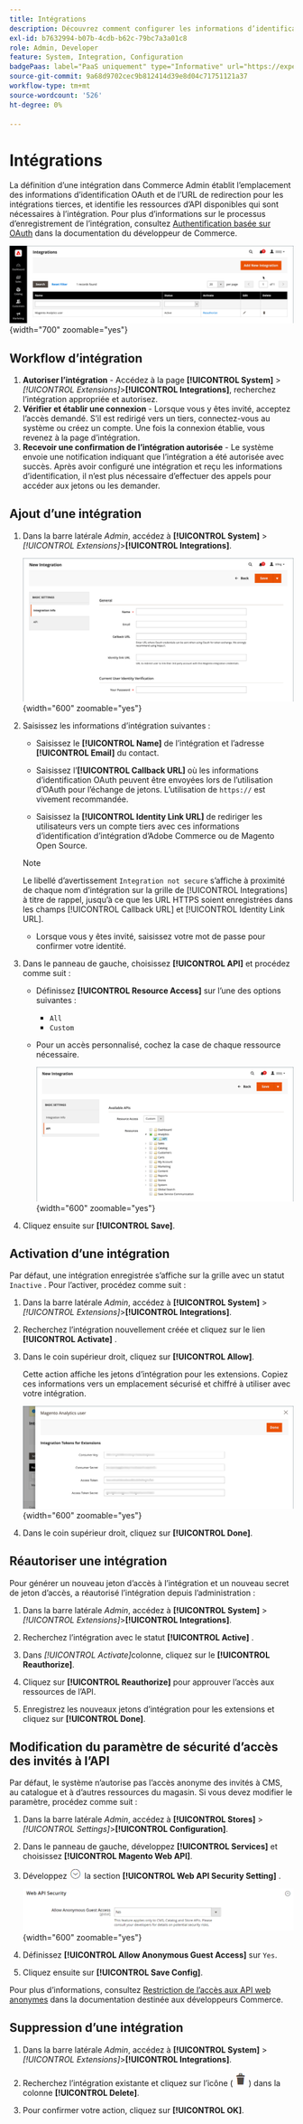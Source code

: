 ```yaml
---
title: Intégrations
description: Découvrez comment configurer les informations d’identification OAuth et l’URL de redirection pour les intégrations tierces.
exl-id: b7632994-b07b-4cdb-b62c-79bc7a3a01c8
role: Admin, Developer
feature: System, Integration, Configuration
badgePaas: label="PaaS uniquement" type="Informative" url="https://experienceleague.adobe.com/en/docs/commerce/user-guides/product-solutions" tooltip="S’applique uniquement aux projets Adobe Commerce on Cloud (infrastructure PaaS gérée par Adobe) et aux projets On-premise."
source-git-commit: 9a68d9702cec9b812414d39e8d04c71751121a37
workflow-type: tm+mt
source-wordcount: '526'
ht-degree: 0%

---
```


# Intégrations

La définition d’une intégration dans Commerce Admin établit l’emplacement des informations d’identification OAuth et de l’URL de redirection pour les intégrations tierces, et identifie les ressources d’API disponibles qui sont nécessaires à l’intégration. Pour plus d’informations sur le processus d’enregistrement de l’intégration, consultez [Authentification basée sur OAuth](https://developer.adobe.com/commerce/webapi/get-started/authentication/gs-authentication-oauth/) dans la documentation du développeur de Commerce.

![ Intégrations ](./assets/integrations.png){width="700" zoomable="yes"}

## Workflow d’intégration

1. **Autoriser l’intégration** - Accédez à la page **[!UICONTROL System]** > _[!UICONTROL Extensions]_>**[!UICONTROL Integrations]**, recherchez l’intégration appropriée et autorisez.
1. **Vérifier et établir une connexion** - Lorsque vous y êtes invité, acceptez l’accès demandé. S’il est redirigé vers un tiers, connectez-vous au système ou créez un compte. Une fois la connexion établie, vous revenez à la page d’intégration.
1. **Recevoir une confirmation de l’intégration autorisée** - Le système envoie une notification indiquant que l’intégration a été autorisée avec succès. Après avoir configuré une intégration et reçu les informations d’identification, il n’est plus nécessaire d’effectuer des appels pour accéder aux jetons ou les demander.

## Ajout d’une intégration

1. Dans la barre latérale _Admin_, accédez à **[!UICONTROL System]** > _[!UICONTROL Extensions]_>**[!UICONTROL Integrations]**.

   ![Nouvelle intégration](./assets/integration-new.png){width="600" zoomable="yes"}

1. Saisissez les informations d’intégration suivantes :

   - Saisissez le **[!UICONTROL Name]** de l’intégration et l’adresse **[!UICONTROL Email]** du contact.

   - Saisissez l’**[!UICONTROL Callback URL]** où les informations d’identification OAuth peuvent être envoyées lors de l’utilisation d’OAuth pour l’échange de jetons. L’utilisation de `https://` est vivement recommandée.

   - Saisissez la **[!UICONTROL Identity Link URL]** de rediriger les utilisateurs vers un compte tiers avec ces informations d’identification d’intégration d’Adobe Commerce ou de Magento Open Source.

   >[!NOTE]
   >
   > Le libellé d’avertissement `Integration not secure` s’affiche à proximité de chaque nom d’intégration sur la grille de [!UICONTROL Integrations] à titre de rappel, jusqu’à ce que les URL HTTPS soient enregistrées dans les champs [!UICONTROL Callback URL] et [!UICONTROL Identity Link URL].

   - Lorsque vous y êtes invité, saisissez votre mot de passe pour confirmer votre identité.

1. Dans le panneau de gauche, choisissez **[!UICONTROL API]** et procédez comme suit :

   - Définissez **[!UICONTROL Resource Access]** sur l’une des options suivantes :

      - `All`
      - `Custom`

   - Pour un accès personnalisé, cochez la case de chaque ressource nécessaire.

     ![Intégrations - API disponible](./assets/integrations-available-api.png){width="600" zoomable="yes"}

1. Cliquez ensuite sur **[!UICONTROL Save]**.

## Activation d’une intégration

Par défaut, une intégration enregistrée s’affiche sur la grille avec un statut `Inactive` . Pour l’activer, procédez comme suit :

1. Dans la barre latérale _Admin_, accédez à **[!UICONTROL System]** > _[!UICONTROL Extensions]_>**[!UICONTROL Integrations]**.

1. Recherchez l’intégration nouvellement créée et cliquez sur le lien **[!UICONTROL Activate]** .

1. Dans le coin supérieur droit, cliquez sur **[!UICONTROL Allow]**.

   Cette action affiche les jetons d’intégration pour les extensions. Copiez ces informations vers un emplacement sécurisé et chiffré à utiliser avec votre intégration.

   ![Jetons d’intégration pour les extensions](./assets/integration-tokens-for-extensions.png){width="600" zoomable="yes"}

1. Dans le coin supérieur droit, cliquez sur **[!UICONTROL Done]**.

## Réautoriser une intégration

Pour générer un nouveau jeton d’accès à l’intégration et un nouveau secret de jeton d’accès, a réautorisé l’intégration depuis l’administration :

1. Dans la barre latérale _Admin_, accédez à **[!UICONTROL System]** > _[!UICONTROL Extensions]_>**[!UICONTROL Integrations]**.

1. Recherchez l’intégration avec le statut **[!UICONTROL Active]** .

1. Dans _[!UICONTROL Activate]_&#x200B;colonne, cliquez sur le **[!UICONTROL Reauthorize]**.

1. Cliquez sur **[!UICONTROL Reauthorize]** pour approuver l’accès aux ressources de l’API.

1. Enregistrez les nouveaux jetons d’intégration pour les extensions et cliquez sur **[!UICONTROL Done]**.

## Modification du paramètre de sécurité d’accès des invités à l’API

Par défaut, le système n’autorise pas l’accès anonyme des invités à CMS, au catalogue et à d’autres ressources du magasin. Si vous devez modifier le paramètre, procédez comme suit :

1. Dans la barre latérale _Admin_, accédez à **[!UICONTROL Stores]** > _[!UICONTROL Settings]_>**[!UICONTROL Configuration]**.

1. Dans le panneau de gauche, développez **[!UICONTROL Services]** et choisissez **[!UICONTROL Magento Web API]**.

1. Développez ![Sélecteur d’extension](../assets/icon-display-expand.png) la section **[!UICONTROL Web API Security Setting]** .

   ![Configuration des services - Paramètres de sécurité de l’API web](../configuration-reference/services/assets/web-api-security.png){width="600" zoomable="yes"}

1. Définissez **[!UICONTROL Allow Anonymous Guest Access]** sur `Yes`.

1. Cliquez ensuite sur **[!UICONTROL Save Config]**.

Pour plus d’informations, consultez [Restriction de l’accès aux API web anonymes](https://developer.adobe.com/commerce/webapi/rest/use-rest/anonymous-api-security/) dans la documentation destinée aux développeurs Commerce.

## Suppression d’une intégration

1. Dans la barre latérale _Admin_, accédez à **[!UICONTROL System]** > _[!UICONTROL Extensions]_>**[!UICONTROL Integrations]**.

1. Recherchez l’intégration existante et cliquez sur l’icône ( ![icône corbeille](../assets/icon-delete-trashcan-solid.png) ) dans la colonne **[!UICONTROL Delete]**.

1. Pour confirmer votre action, cliquez sur **[!UICONTROL OK]**.
